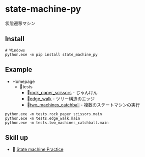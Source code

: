 # state-machine-py

状態遷移マシン

## Install

```shell
# Windows
python.exe -m pip install state_machine_py
```

## Example

* Homepage
  * 📂tests
    * 📂[rock_paper_scissors](https://github.com/muzudho/state-machine-py/tree/main/tests/rock_paper_scissors) - じゃんけん
    * 📂[edge_walk](https://github.com/muzudho/state-machine-py/tree/main/tests/edge_walk) - ツリー構造のエッジ
    * 📂[two_machines_catchball](https://github.com/muzudho/state-machine-py/tree/main/tests/two_machines_catchball) - 複数のステートマシンの実行

```shell
python.exe -m tests.rock_paper_scissors.main
python.exe -m tests.edge_walk.main
python.exe -m tests.two_machines_catchball.main
```

## Skill up

* 📖 [State machine Practice](https://github.com/muzudho/py-state-machine-practice)
